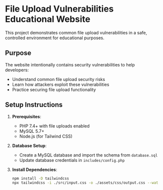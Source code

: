 # File Upload Vulnerabilities Educational Website

This project demonstrates common file upload vulnerabilities in a safe, controlled environment for educational purposes.

## Purpose

The website intentionally contains security vulnerabilities to help developers:
- Understand common file upload security risks
- Learn how attackers exploit these vulnerabilities
- Practice securing file upload functionality

## Setup Instructions

1. **Prerequisites**:
   - PHP 7.4+ with file uploads enabled
   - MySQL 5.7+
   - Node.js (for Tailwind CSS)

2. **Database Setup**:
   - Create a MySQL database and import the schema from `database.sql`
   - Update database credentials in `includes/config.php`

3. **Install Dependencies**:
   ```bash
   npm install -D tailwindcss
   npx tailwindcss -i ./src/input.css -o ./assets/css/output.css --watch
